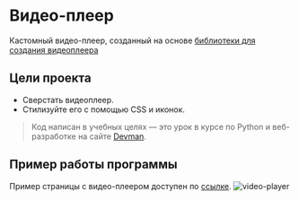 # Видео-плеер

Кастомный видео-плеер, созданный на основе [библиотеки для создания видеоплеера](https://github.com/devmanorg/video-player-jslib)

## Цели проекта

* Сверстать видеоплеер.
* Стилизуйте его с помощью CSS и иконок.
> Код написан в учебных целях — это урок в курсе по Python и веб-разработке на сайте [Devman](https://dvmn.org).

## Пример работы программы
Пример страницы с видео-плеером доступен по [ссылке](https://etokosmo.github.io/video_player/).
![video-player](https://user-images.githubusercontent.com/93794917/179287543-51a4f1a7-b8fe-42df-b87b-8a8e94d12837.png)
